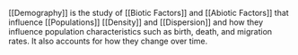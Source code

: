 [[Demography]] is the study of [[Biotic Factors]] and [[Abiotic Factors]] that influence [[Populations]] [[Density]] and [[Dispersion]] and how they influence population characteristics such as birth, death, and migration rates. It also accounts for how they change over time.